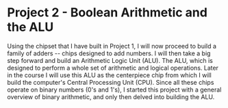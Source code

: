 # Project 2 - Boolean Arithmetic and the ALU
Using the chipset that I have built in Project 1, I will now proceed to build a family of adders -- chips designed to add numbers. 
I will then take a big step forward and build an Arithmetic Logic Unit (ALU). 
The ALU, which is designed to perform a whole set of arithmetic and logical operations.
Later in the course I will use this ALU as the centerpiece chip from which I will build the computer's Central Processing Unit (CPU). 
Since all these chips operate on binary numbers (0's and 1's), I started this project with a general overview of binary arithmetic, and only then delved into building the ALU.
